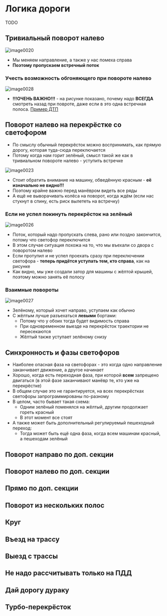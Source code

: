 # Логика дороги
TODO

## Тривиальный поворот налево
![image0020](image0020.png)

* Мы меняем направление, а также у нас помеха справа
* **Поэтому пропускаем встречный поток**

### Учесть возможность обгоняющего при повороте налево
![image0028](image0028.png)

* **!!!ОЧЕНЬ ВАЖНО!!!** - на рисунке показано, почему надо **ВСЕГДА** смотреть назад при повроте, даже если в это одна встречная полоса. [Пример ДТП](https://www.youtube.com/watch?v=sZtoubjTL4I&t=273s)



## Поворот налево на перекрёстке со светофором
* По смыслу обычный перекрёсток можно воспринимать, как прямую дорогу, которая туда-сюда переключается
* Потому когда нам горит зелёный, смысл такой же как в тривиальном повороте налево - уступить встречке

![image0023](image0023.png)

* Стоит обратить внимание на машину, обведённую красным - **её изначально не видно!!!**
* Поэтому крайне важно перед манёвром видеть все ряды
* А ещё не выворачивать колёса на поворот, когда ждём (если нас стукнут в спину, есть риск вылететь на встречку)

### Eсли не успел покинуть перекрёсток на зелёный
![image0026](image0026.png)

* Поток, который надо пропускать слева, рано или поздно закончится, потому что светофор переключится
* В этом случае ситуация похожа на то, что мы въехали со двора с поворотом налево
* Если протупил и не успел проехать сразу при переключении светофора - **теперь придётся уступать тем, кто справа**, как на рисунке
* Как видно, мы уже создали затор для машины с жёлтой крышей, поэтому можно занять её полосу

### Взаимные повороты
![image0027](image0027.png)

* Зелёному, который хочет направо, уступаем как обычно
* C жёлтым лучше разъехаться **левыми** бортами:
    * Потому что у обоих тогда будет видимость справа
    * При одновременном выезде на перекрёсток траектории не пересекаются
    * Жёлтый также уступает зелёному снизу

## Синхронность и фазы светофоров
* Наиболее опасная фаза на светофорах - это когда одно направление заканчивает движение, а другое начинает
* Хорошо, когда есть переходная фаза, при которой **всем** запрещено двигаться (в этой фазе заканчивают манёвр те, кто уже на перекрёстке)
* В общем случае это не гарантируется, на всех перекрёстках светофоры запрограммированы по-разному
* В целом, часто бывает такая схема:
    * Одним зелёный поменялся на жёлтый, другим продолжает гореть красный
    * В этот момент все стоят
* А также может быть дополнительный регулируемый пешеходный переход:
    * Тогда может быть ещё одна фаза, когда всем машинам красный, а пешеходам зелёный

## Поворот направо по доп. секции
## Поворот налево по доп. секции
## Прямо по доп. секции
## Поворот из нескольких полос
## Круг
## Въезд на трассу
## Выезд с трассы
## Не надо рассчитывать только на ПДД
## Дай дорогу дураку
## Турбо-перекрёсток

